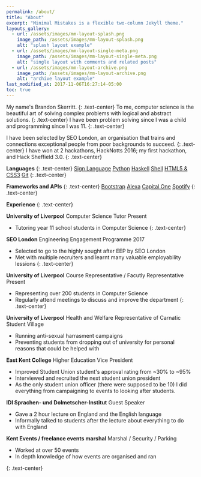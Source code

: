 ```yaml
---
permalink: /about/
title: "About"
excerpt: "Minimal Mistakes is a flexible two-column Jekyll theme."
layouts_gallery:
  - url: /assets/images/mm-layout-splash.png
    image_path: /assets/images/mm-layout-splash.png
    alt: "splash layout example"
  - url: /assets/images/mm-layout-single-meta.png
    image_path: /assets/images/mm-layout-single-meta.png
    alt: "single layout with comments and related posts"
  - url: /assets/images/mm-layout-archive.png
    image_path: /assets/images/mm-layout-archive.png
    alt: "archive layout example"
last_modified_at: 2017-11-06T16:27:14-05:00
toc: true
---
```


My name's Brandon Skerritt.
{: .text-center}
To me, computer science is the beautiful art of solving complex problems with logical and abstract solutions.
{: .text-center}
I have been problem solving since I was a child and programming since I was 11.
{: .text-center}

I have been selected by SEO London, an organisation that trains and connections exceptional people from poor backgrounds to succeed.
{: .text-center}
I have won at 2 hackathons, HackNotts 2016; my first hackathon, and Hack Sheffield 3.0.
{: .text-center}

**Languages**
{: .text-center}
<a href="#" class="btn btn--primary">Sign Language</a>
<a href="#" class="btn btn--primary">Python</a>
<a href="#" class="btn btn--primary">Haskell</a>
<a href="#" class="btn btn--primary">Shell</a>
<a href="#" class="btn btn--primary">HTML5 & CSS3</a>
<a href="#" class="btn btn--primary">Git</a>
{: .text-center}

**Frameworks and APIs**
{: .text-center}
<a href="#" class="btn btn--primary">Bootstrap</a>
<a href="#" class="btn btn--primary">Alexa</a>
<a href="#" class="btn btn--primary">Capital One</a>
<a href="#" class="btn btn--primary">Spotify</a>
{: .text-center}

**Experience**
{: .text-center}

**University of Liverpool**
Computer Science Tutor
Present
* Tutoring year 11 school students in Computer Science
{: .text-center}

**SEO London**
Engineering Engagement Programme
2017
* Selected to go to the highly sought after EEP by SEO London
* Met with multiple recruiters and learnt many valuable employability lessions
{: .text-center}

**University of Liverpool**
Course Representative / Facutly Representative
Present
* Representing over 200 students in Computer Science
* Regularly attend meetings to discuss and improve the department
{: .text-center}

**University of Liverpool**
Health and Welfare Representative of Carnatic Student Village
* Running anti-sexual harrasment campaigns
* Preventing students from dropping out of university for personal reasons that could be helped with

**East Kent College**
Higher Education Vice President
* Improved Student Union student's approval rating from ~30% to ~95%
* Interviewed and recruited the next student union president
* As the only student union officer (there were supposed to be 10) I did everything from campaigning to events to looking after students.

**IDI Sprachen- und Dolmetscher-Institut**
Guest Speaker
* Gave a 2 hour lecture on England and the English language
* Informally talked to students after the lecture about everything to do with England

**Kent Events / freelance events marshal**
Marshal / Security / Parking
* Worked at over 50 events
* In depth knowledge of how events are organised and ran



{: .text-center}

